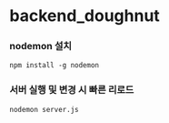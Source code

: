 # backend_doughnut

### nodemon 설치
```
npm install -g nodemon
```

### 서버 실행 및 변경 시 빠른 리로드
```
nodemon server.js
```